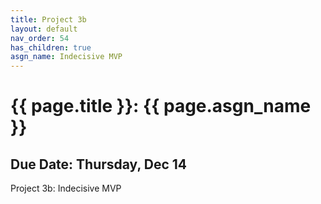 ```yaml
---
title: Project 3b
layout: default
nav_order: 54
has_children: true
asgn_name: Indecisive MVP
---
```


# {{ page.title }}: {{ page.asgn_name }}

## Due Date: Thursday, Dec 14

Project 3b: Indecisive MVP


